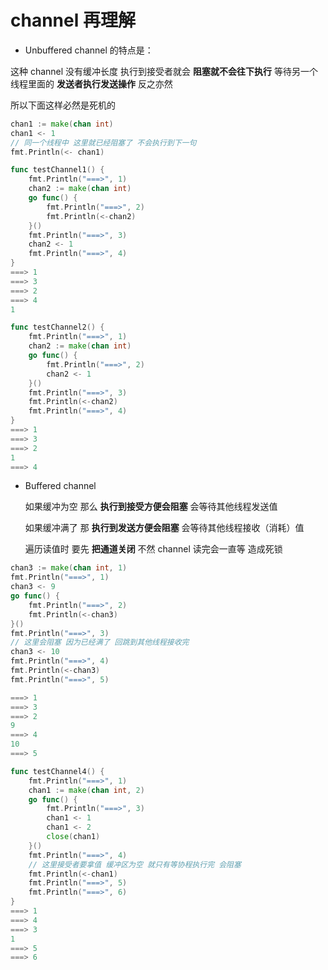 # channel 再理解

- Unbuffered channel 的特点是：

这种 channel 没有缓冲长度 执行到接受者就会 **阻塞就不会往下执行** 等待另一个线程里面的 **发送者执行发送操作** 反之亦然

所以下面这样必然是死机的

```go
chan1 := make(chan int)
chan1 <- 1
// 同一个线程中 这里就已经阻塞了 不会执行到下一句
fmt.Println(<- chan1)
```

```go
func testChannel1() {
    fmt.Println("===>", 1)
    chan2 := make(chan int)
    go func() {
        fmt.Println("===>", 2)
        fmt.Println(<-chan2)
    }()
    fmt.Println("===>", 3)
    chan2 <- 1
    fmt.Println("===>", 4)
}
===> 1
===> 3
===> 2
===> 4
1

func testChannel2() {
    fmt.Println("===>", 1)
    chan2 := make(chan int)
    go func() {
        fmt.Println("===>", 2)
        chan2 <- 1
    }()
    fmt.Println("===>", 3)
    fmt.Println(<-chan2)
    fmt.Println("===>", 4)
}
===> 1
===> 3
===> 2
1
===> 4
```

- Buffered channel

  如果缓冲为空 那么 **执行到接受方便会阻塞** 会等待其他线程发送值

  如果缓冲满了 那 **执行到发送方便会阻塞** 会等待其他线程接收（消耗）值

  遍历读值时 要先 **把通道关闭** 不然 channel 读完会一直等 造成死锁

```go
chan3 := make(chan int, 1)
fmt.Println("===>", 1)
chan3 <- 9
go func() {
    fmt.Println("===>", 2)
    fmt.Println(<-chan3)
}()
fmt.Println("===>", 3)
// 这里会阻塞 因为已经满了 回跳到其他线程接收完
chan3 <- 10
fmt.Println("===>", 4)
fmt.Println(<-chan3)
fmt.Println("===>", 5)

===> 1
===> 3
===> 2
9
===> 4
10
===> 5

func testChannel4() {
    fmt.Println("===>", 1)
    chan1 := make(chan int, 2)
    go func() {
        fmt.Println("===>", 3)
        chan1 <- 1
        chan1 <- 2
        close(chan1)
    }()
    fmt.Println("===>", 4)
    // 这里接受者要拿值 缓冲区为空 就只有等协程执行完 会阻塞
    fmt.Println(<-chan1)
    fmt.Println("===>", 5)
    fmt.Println("===>", 6)
}
===> 1
===> 4
===> 3
1
===> 5
===> 6
```

